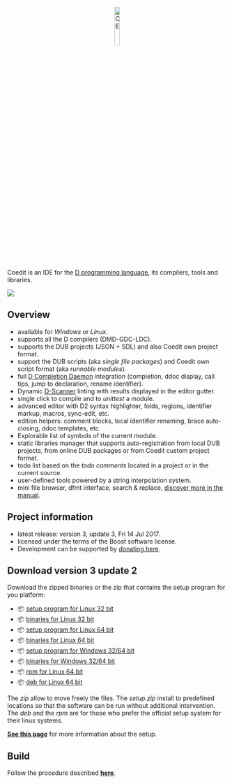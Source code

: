 <p align="center">
  <img src="https://github.com/BBasile/Coedit/raw/master/logo/coedit.png?raw=true" width="15%" height="15%" alt="CE"/>
</p>

Coedit is an IDE for the [D programming language](http://dlang.org), its compilers, tools and libraries.

[![](http://bbasile.github.io/Coedit/img/coedit_kde4_thumb.png)](http://bbasile.github.io/Coedit/img/coedit_kde4.png)

**Overview**
---
- available for _Windows_ or _Linux_.
- supports all the D compilers (DMD-GDC-LDC).
- supports the DUB projects (JSON + SDL) and also Coedit own project format.
- support the DUB scripts (aka _single file packages_) and Coedit own script format (aka _runnable modules_).
- full [D Completion Daemon](https://github.com/dlang-community/DCD) integration (completion, ddoc display, call tips, jump to declaration, rename identifier).
- Dynamic [D-Scanner](https://github.com/dlang-community/D-Scanner) linting with results displayed in the editor gutter.
- single click to compile and to _unittest_ a module.
- advanced editor with D2 syntax highlighter, folds, regions, identifier markup, macros, sync-edit, etc.
- edition helpers: comment blocks, local identifier renaming, brace auto-closing, ddoc templates, etc.
- Explorable list of symbols of the current module.
- static libraries manager that supports auto-registration from local DUB projects, from online DUB packages or from Coedit custom project format.
- todo list based on the _todo comments_ located in a project or in the current source.
- user-defined tools powered by a string interpolation system.
- mini file browser, dfmt interface, search & replace, [discover more in the manual](http://bbasile.github.io/Coedit/).

**Project information**
---

- latest release: version 3, update 3, Fri 14 Jul 2017.
- licensed under the terms of the Boost software license.
- Development can be supported by [donating here](https://www.paypal.com/cgi-bin/webscr?cmd=_s-xclick&hosted_button_id=AQDJVC39PJF7J).

**Download version 3 update 2**
---
Download the zipped binaries or the zip that contains the setup program for you platform:

- :package: [setup program for Linux 32 bit](https://github.com/BBasile/Coedit/releases/download/3_update_3/coedit.3update3.linux32.setup.zip)
- :package: [binaries for Linux 32 bit](https://github.com/BBasile/Coedit/releases/download/3_update_3/coedit.3update3.linux32.zip)
- :package: [setup program for Linux 64 bit](https://github.com/BBasile/Coedit/releases/download/3_update_3/coedit.3update3.linux64.setup.zip)
- :package: [binaries for Linux 64 bit](https://github.com/BBasile/Coedit/releases/download/3_update_3/coedit.3update3.linux64.zip)
- :package: [setup program for Windows 32/64 bit](https://github.com/BBasile/Coedit/releases/download/3_update_3/coedit.3update3.win32.setup.zip)
- :package: [binaries for Windows 32/64 bit](https://github.com/BBasile/Coedit/releases/download/3_update_3/coedit.3update3.win32.zip)
- :package: [rpm for Linux 64 bit](https://github.com/BBasile/Coedit/releases/download/3_update_3/coedit-3-update3.x86_64.rpm)
- :package: [deb for Linux 64 bit](https://github.com/BBasile/Coedit/releases/download/3_update_3/coedit-3-update3.amd64.deb)

The _zip_ allow to move freely the files.
The _setup.zip_ install to predefined locations so that the software can be run without additional intervention.
The _deb_ and the _rpm_ are for those who prefer the official setup system for their linux systems.

[**See this page**](http://bbasile.github.io/Coedit/setup.html) for more information about the setup.

**Build**
---

Follow the procedure described [**here**](http://bbasile.github.io/Coedit/build.html).

